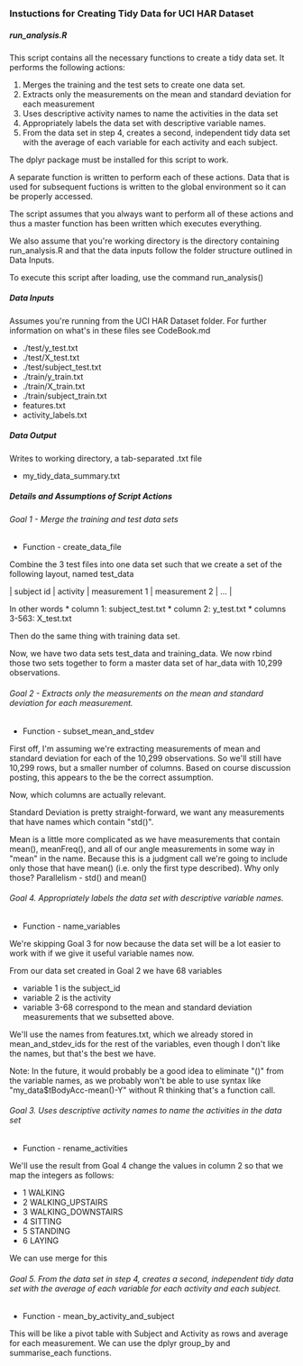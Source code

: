 ### Instuctions for Creating Tidy Data for UCI HAR Dataset

##### run_analysis.R
This script contains all the necessary functions to create a tidy data set.
It performs the following actions:
  1. Merges the training and the test sets to create one data set.
  2. Extracts only the measurements on the mean and standard deviation for each measurement
  3. Uses descriptive activity names to name the activities in the data set
  4. Appropriately labels the data set with descriptive variable names.
  5. From the data set in step 4, creates a second, independent tidy data set with the average of each variable for each activity and each subject.

The dplyr package must be installed for this script to work.

A separate function is written to perform each of these actions. Data that is used for subsequent fuctions is written to the global environment so it can be properly accessed.

The script assumes that you always want to perform all of these actions and thus a master function has been written which executes everything.

We also assume that you're working directory is the directory containing run_analysis.R and that the data inputs follow the folder structure outlined in Data Inputs.

To execute this script after loading, use the command run_analysis()

##### Data Inputs
Assumes you're running from the UCI HAR Dataset folder. For further information on what's in these files see CodeBook.md
  * ./test/y_test.txt
  * ./test/X_test.txt
  * ./test/subject_test.txt
  * ./train/y_train.txt
  * ./train/X_train.txt
  * ./train/subject_train.txt
  * features.txt
  * activity_labels.txt

##### Data Output
Writes to working directory, a tab-separated .txt file
  * my_tidy_data_summary.txt

##### Details and Assumptions of Script Actions

###### Goal 1 - Merge the training and test data sets
  * Function - create_data_file

  Combine the 3 test files into one data set such that we create a set of the following layout, named test_data

  | subject id | activity | measurement 1 | measurement 2 | ... |

  In other words
    * column 1: subject_test.txt
    * column 2: y_test.txt
    * columns 3-563: X_test.txt

  Then do the same thing with training data set.

  Now, we have two data sets test_data and training_data. We now rbind those two sets together to form a master data set of har_data with 10,299 observations.


###### Goal 2 - Extracts only the measurements on the mean and standard deviation for each measurement.

  * Function - subset_mean_and_stdev

  First off, I'm assuming we're extracting measurements of mean and standard deviation for each of the 10,299 observations. So we'll still have 10,299 rows, but a smaller number of columns. Based on course discussion posting, this appears to the be the correct assumption.

  Now, which columns are actually relevant.

  Standard Deviation is pretty straight-forward, we want any measurements that have names which contain "std()".

  Mean is a little more complicated as we have measurements that contain mean(), meanFreq(), and all of our angle measurements in some way in "mean" in the name.
  Because this is a judgment call we're going to include only those that have mean() (i.e. only the first type described). Why only those? Parallelism - std() and mean()

######  Goal 4. Appropriately labels the data set with descriptive variable names.

  * Function - name_variables

  We're skipping Goal 3 for now because the data set will be a lot easier to work with if we give it useful variable names now.

  From our data set created in Goal 2 we have 68 variables
   * variable 1 is the subject_id
   * variable 2 is the activity
   * variable 3-68 correspond to the mean and standard deviation measurements that we subsetted above.

  We'll use the names from features.txt, which we already stored in mean_and_stdev_ids
  for the rest of the variables, even though I don't like the names, but that's the best we have.

  Note: In the future, it would probably be a good idea to eliminate "()" from the variable names, as we probably won't be able to use syntax like "my_data$tBodyAcc-mean()-Y" without R thinking that's a function call.

######  Goal 3. Uses descriptive activity names to name the activities in the data set

  * Function - rename_activities

  We'll use the result from Goal 4 change the values in column 2 so that we map the integers as follows:
   * 1 WALKING
   * 2 WALKING_UPSTAIRS
   * 3 WALKING_DOWNSTAIRS
   * 4 SITTING
   * 5 STANDING
   * 6 LAYING

  We can use merge for this

######  Goal 5. From the data set in step 4, creates a second, independent tidy data set with the average of each variable for each activity and each subject.

  * Function - mean_by_activity_and_subject

  This will be like a pivot table with Subject and Activity as rows and average for each measurement. We can use the dplyr group_by and summarise_each functions.
